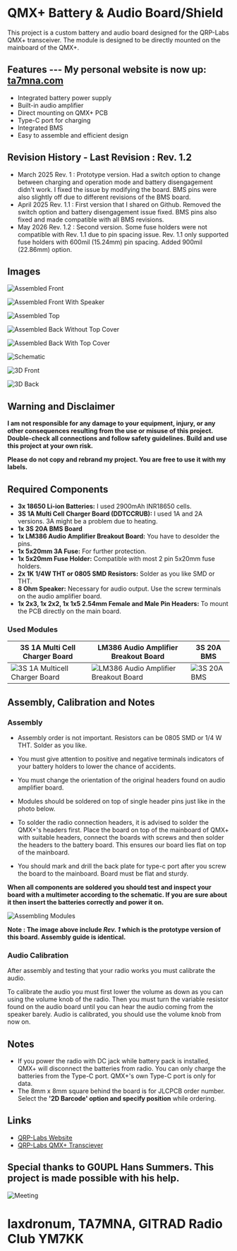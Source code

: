 # QMX+ Battery & Audio Board/Shield

This project is a custom battery and audio board designed for the QRP-Labs QMX+ transceiver. The module is designed to be directly mounted on the mainboard of the QMX+.

## Features --- My personal website is now up:  [ta7mna.com](https://ta7mna.com)
- Integrated battery power supply
- Built-in audio amplifier
- Direct mounting on QMX+ PCB
- Type-C port for charging
- Integrated BMS
- Easy to assemble and efficient design

## Revision History - Last Revision : Rev. 1.2

* March 2025 Rev. 1 : Prototype version. Had a switch option to change between charging and operation mode and battery disengagement didn't work. I fixed the issue by modifying the board. BMS pins were also slightly off due to different revisions of the BMS board.
* April 2025 Rev. 1.1 : First version that I shared on Github. Removed the switch option and battery disengagement issue fixed. BMS pins also fixed and made compatible with all BMS revisions.
* May 2026 Rev. 1.2 : Second version. Some fuse holders were not compatible with Rev. 1.1 due to pin spacing issue. Rev. 1.1 only supported fuse holders with 600mil (15.24mm) pin spacing. Added 900mil (22.86mm) option. 

## Images

![Assembled Front](https://github.com/laxdronum/QMX-Plus-Battery-and-Audio-Board/blob/main/Images/Assembled%20Front.jpeg)

![Assembled Front With Speaker](https://github.com/laxdronum/QMX-Plus-Battery-and-Audio-Board/blob/main/Images/Assembled%20Front%20with%20Speaker.jpeg)

![Assembled Top](https://github.com/laxdronum/QMX-Plus-Battery-and-Audio-Board/blob/main/Images/Assembled%20Top.jpeg)

![Assembled Back Without Top Cover](https://github.com/laxdronum/QMX-Plus-Battery-and-Audio-Board/blob/main/Images/Assembled%20Back%20Without%20Top%20Cover.jpeg)

![Assembled Back With Top Cover](https://github.com/laxdronum/QMX-Plus-Battery-and-Audio-Board/blob/main/Images/Assembled%20Back%20With%20Top%20Cover.jpeg)

![Schematic](https://github.com/laxdronum/QMX-Plus-Battery-and-Audio-Board/blob/main/Images/QMX%2B%20Battery%20%2B%20Audio%20Board%20Rev.%201.2%20Schematic.jpg)

![3D Front](https://github.com/laxdronum/QMX-Plus-Battery-and-Audio-Board/blob/main/Images/Rev.%201.2%203D%20Front.jpg)

![3D Back](https://github.com/laxdronum/QMX-Plus-Battery-and-Audio-Board/blob/main/Images/Rev%201.2%203D%20Back.jpg)


## Warning and Disclaimer

**I am not responsible for any damage to your equipment, injury, or any other consequences resulting from the use or misuse of this project. Double-check all connections and follow safety guidelines. Build and use this project at your own risk.**

**Please do not copy and rebrand my project. You are free to use it with my labels.**

## Required Components
- **3x 18650 Li-ion Batteries:** I used 2900mAh INR18650 cells.
- **3S 1A Multi Cell Charger Board (DDTCCRUB):** I used 1A and 2A versions. 3A might be a problem due to heating.
- **1x 3S 20A BMS Board** 
- **1x LM386 Audio Amplifier Breakout Board:** You have to desolder the pins.
- **1x 5x20mm 3A Fuse:** For further protection.
- **1x 5x20mm Fuse Holder:** Compatible with most 2 pin 5x20mm fuse holders.
- **2x 1K 1/4W THT or 0805 SMD Resistors:** Solder as you like SMD or THT.
- **8 Ohm Speaker:** Necessary for audio output. Use the screw terminals on the audio amplifier board.
- **1x 2x3, 1x 2x2, 1x 1x5 2.54mm Female and Male Pin Headers:** To mount the PCB directly on the main board.

### Used Modules

| 3S 1A Multi Cell Charger Board | LM386 Audio Amplifier Breakout Board | 3S 20A BMS |
|---------|---------|---------|
| ![3S 1A Multicell Charger Board](Images/3S%201A%20Multicell%20Charger%20Board.jpg) | ![LM386 Audio Amplifier Breakout Board](Images/LM386%20Breakout%20Board.jpg) | ![3S 20A BMS](Images/3S%2020A%20BMS.jpeg) |

## Assembly, Calibration and Notes

### Assembly

* Assembly order is not important. Resistors can be 0805 SMD or 1/4 W THT. Solder as you like. 

* You must give attention to positive and negative terminals indicators of your battery holders to lower the chance of accidents. 

* You must change the orientation of the original headers found on audio amplifier board.

* Modules should be soldered on top of single header pins just like in the photo below.

* To solder the radio connection headers, it is advised to solder the QMX+'s headers first. Place the board on top of the mainboard of QMX+ with suitable headers, connect the boards with screws and then solder the headers to the battery board. This ensures our board lies flat on top of the mainboard.

* You should mark and drill the back plate for type-c port after you screw the board to the mainboard. Board must be flat and sturdy.

**When all components are soldered you should test and inspect your board with a multimeter according to the schematic. If you are sure about it then insert the batteries correctly and power it on.**   

![Assembling Modules](https://github.com/laxdronum/QMX-Plus-Battery-and-Audio-Board/blob/main/Images/Assembling%20Modules.jpeg)

**Note : The image above include *Rev. 1* which is the prototype version of this board. Assembly guide is identical.**

### Audio Calibration

After assembly and testing that your radio works you must calibrate the audio.

To calibrate the audio you must first lower the volume as down as you can using the volume knob of the radio. Then you must turn the variable resistor found on the audio board until you can hear the audio coming from the speaker barely. Audio is calibrated,  you should use the volume knob from now on.

## Notes

* If you power the radio with DC jack while battery pack is installed, QMX+ will disconnect the batteries from radio. You can only charge the batteries from the Type-C port. QMX+'s own Type-C port is only for data.
* The 8mm x 8mm square behind the board is for JLCPCB order number. Select the **'2D Barcode' option and specify position** while ordering.

## Links

* [QRP-Labs Website](https://www.qrp-labs.com)
* [QRP-Labs QMX+ Transciever](https://qrp-labs.com/qmxp.html)

## Special thanks to G0UPL Hans Summers. This project is made possible with his help.

![Meeting](https://github.com/laxdronum/QMX-Plus-Battery-and-Audio-Board/blob/main/Images/Meeting.jpg)

# laxdronum, TA7MNA, GITRAD Radio Club YM7KK